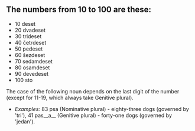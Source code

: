 ## The numbers from 10 to 100 are these:

*   10 deset
*   20 dvadeset
*   30 trideset
*   40 četrdeset
*   50 pedeset
*   60 šezdeset
*   70 sedamdeset
*   80 osamdeset
*   90 devedeset
*   100 sto

The case of the following noun depends on the last digit of the number (except for 11-19, which always take Genitive plural).

*   _Examples:_ 83 psa (Nominative plural) - eighty-three dogs (governed by 'tri'), 41 pas__a__ (Genitive plural) - forty-one dogs (governed by 'jedan').